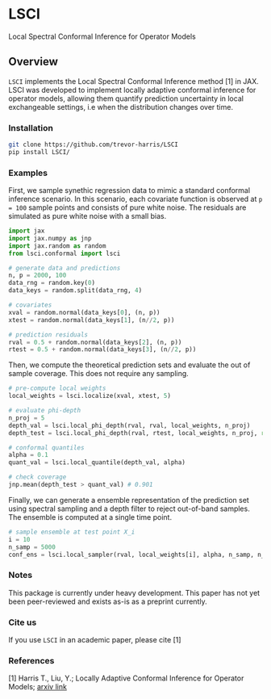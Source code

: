 # LSCI

Local Spectral Conformal Inference for Operator Models

## Overview

`LSCI` implements the Local Spectral Conformal Inference method [1] in JAX. LSCI was developed to implement locally adaptive conformal inference for operator models, allowing them quantify prediction uncertainty in local exchangeable settings, i.e when the distribution changes over time.

### Installation
```bash
git clone https://github.com/trevor-harris/LSCI
pip install LSCI/
```
### Examples

First, we sample synethic regression data to mimic a standard conformal inference scenario. In this scenario, each covariate function is observed at `p = 100` sample points and consists of pure white noise. The residuals are simulated as pure white noise with a small bias. 
```python
import jax
import jax.numpy as jnp
import jax.random as random
from lsci.conformal import lsci

# generate data and predictions
n, p = 2000, 100
data_rng = random.key(0)
data_keys = random.split(data_rng, 4)

# covariates
xval = random.normal(data_keys[0], (n, p))
xtest = random.normal(data_keys[1], (n//2, p))

# prediction residuals
rval = 0.5 + random.normal(data_keys[2], (n, p))
rtest = 0.5 + random.normal(data_keys[3], (n//2, p))
```

Then, we compute the theoretical prediction sets and evaluate the out of sample coverage. This does not require any sampling.
```python
# pre-compute local weights
local_weights = lsci.localize(xval, xtest, 5)

# evaluate phi-depth
n_proj = 5
depth_val = lsci.local_phi_depth(rval, rval, local_weights, n_proj)
depth_test = lsci.local_phi_depth(rval, rtest, local_weights, n_proj, reduce = True)

# conformal quantiles
alpha = 0.1
quant_val = lsci.local_quantile(depth_val, alpha)

# check coverage
jnp.mean(depth_test > quant_val) # 0.901
```

Finally, we can generate a ensemble representation of the prediction set using spectral sampling and a depth filter to reject out-of-band samples. The ensemble is computed at a single time point.
```python
# sample ensemble at test point X_i
i = 10
n_samp = 5000
conf_ens = lsci.local_sampler(rval, local_weights[i], alpha, n_samp, n_proj)
```

### Notes

This package is currently under heavy development. This paper has not yet been peer-reviewed and exists as-is as a preprint currently.

### Cite us

If you use `LSCI` in an academic paper, please cite [1]

### References
<a id='1'>[1]</a>
Harris T., Liu, Y.; 
Locally Adaptive Conformal Inference for Operator Models;
[arxiv link](https://arxiv.org/abs/2507.20975)
